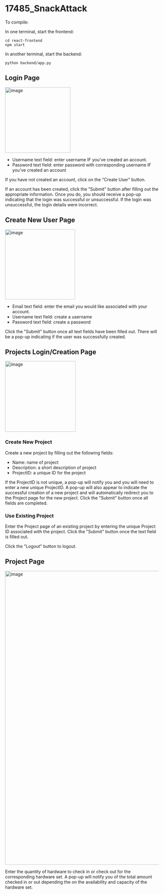 # 17485_SnackAttack

To compile:

In one terminal, start the frontend:
```
cd react-frontend
npm start
```

In another terminal, start the backend:
```
python backend/app.py
```

## Login Page

<img width="214" alt="image" src="https://user-images.githubusercontent.com/60490533/233429266-6b07adf5-e5b4-4ab9-ad09-2de50d648043.png">

- Username text field: enter username IF you've created an account. 
- Password text field: enter password with corresponding username IF you've created an account

If you have not created an account, click on the "Create User" button. 

If an account has been created, click the "Submit" button after filling out the appropriate information. Once you do, you should receive a pop-up indicating that the login was successful or unsuccessful. If the login was unsuccessful, the login details were incorrect.



## Create New User Page

<img width="229" alt="image" src="https://user-images.githubusercontent.com/60490533/233429405-59e1667f-a037-4dc0-a02d-1ef47cc518af.png">

- Email text field: enter the email you would like associated with your account.
- Username text field: create a username
- Password text field: create a password

Click the "Submit" button once all text fields have been filled out. There will be a pop-up indicating if the user was successfully created.


## Projects Login/Creation Page

<img width="231" alt="image" src="https://user-images.githubusercontent.com/60490533/233429623-3c4d00b1-9894-4415-acd2-c06137846108.png">

### Create New Project
Create a new project by filling out the following fields:
- Name: name of project
- Description: a short description of project
- ProjectID: a unique ID for the project

If the ProjectID is not unique, a pop-up will notify you and you will need to enter a new unique ProjectID. A pop-up will also appear to indicate the successful creation of a new project and will automatically redirect you to the Project page for the new project. Click the "Submit" button once all fields are completed.
     
### Use Existing Project
Enter the Project page of an existing project by entering the unique Project ID associated with the project. Click the "Submit" button once the text field is filled out.
     
Click the "Logout" button to logout.

## Project Page

<img width="959" alt="image" src="https://user-images.githubusercontent.com/60490533/233430844-e607b562-3e8c-4fed-9bcc-dc6d70736e7c.png">
 
Enter the quantity of hardware to check in or check out for the corresponding hardware set. A pop-up will notify you of the total amount checked in or out depending the on the availability and capacity of the hardware set.
  

